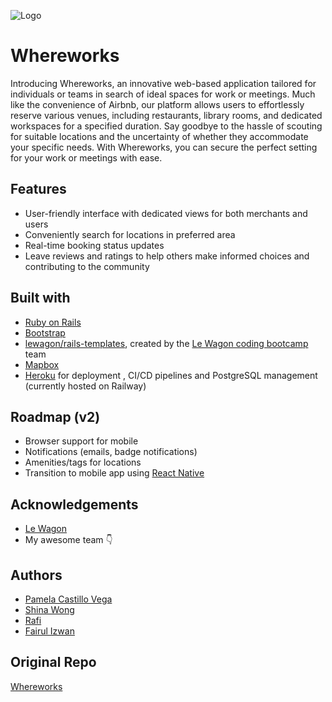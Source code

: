![Logo](https://raw.githubusercontent.com/lionheartSG/rails-whereworks/master/app/assets/images/WHEREWORKS.png)
# Whereworks
Introducing Whereworks, an innovative web-based application tailored for individuals or teams in search of ideal spaces for work or meetings. Much like the convenience of Airbnb, our platform allows users to effortlessly reserve various venues, including restaurants, library rooms, and dedicated workspaces for a specified duration. Say goodbye to the hassle of scouting for suitable locations and the uncertainty of whether they accommodate your specific needs. With Whereworks, you can secure the perfect setting for your work or meetings with ease.

## Features

- User-friendly interface with dedicated views for both merchants and users
- Conveniently search for locations in preferred area
- Real-time booking status updates
- Leave reviews and ratings to help others make informed choices and contributing to the community


## Built with

- [Ruby on Rails](https://rubyonrails.org/)
- [Bootstrap](https://getbootstrap.com/)
- [lewagon/rails-templates](https://github.com/lewagon/rails-templates), created by the [Le Wagon coding bootcamp](https://www.lewagon.com) team
- [Mapbox](https://www.mapbox.com/)
- [Heroku](https://www.heroku.com/platform) for deployment , CI/CD pipelines and PostgreSQL management (currently hosted on Railway)


<!-- ## Demo

[Le Wagon Demo Day - Cyclee](https://youtu.be/spqrQOu3lWI?si=Q0Yzbv0qvp2VxzEN&t=2084) -->

<!-- - Order from Search <br/>
<img src="https://media.giphy.com/media/755r9yLs4ZiyCb3jeN/giphy.gif" width="229" height="480"/>
- Order from Template <br/><br/>
<img src="https://media.giphy.com/media/OXAOkrerQe4fGZpSCN/giphy.gif" width="229" height="480"/>
- Order from Low Items <br/><br/>
<img src="https://media.giphy.com/media/m6Djlj3FIhKbIqliBu/giphy.gif" width="229" height="480"/> -->

## Roadmap (v2)

- Browser support for mobile
- Notifications (emails, badge notifications)
- Amenities/tags for locations
- Transition to mobile app using [React Native](https://reactnative.dev/)


## Acknowledgements

 - [Le Wagon](https://www.lewagon.com/)
 - My awesome team 👇


## Authors

- [Pamela Castillo Vega](https://github.com/pamcastillovega)
- [Shina Wong](https://github.com/sjw-wsj)
- [Rafi](https://github.com/lionheartSG)
- [Fairul Izwan](https://github.com/flabroo)

## Original Repo

[Whereworks](https://github.com/lionheartSG/rails-whereworks)
